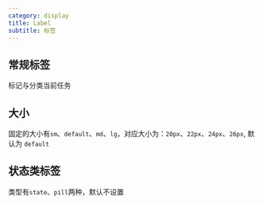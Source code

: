 ```yaml
---
category: display
title: Label
subtitle: 标签
---
```


## 常规标签
  标记与分类当前任务

  <example name="thy-label-basic-example" inline/>

## 大小
  固定的大小有`sm`、`default`、`md`、`lg`，对应大小为：`20px`、`22px`、`24px`、`26px`, 默认为 `default`
  <example name="thy-label-size-example" inline/>


## 状态类标签
  类型有`state`、`pill`两种，默认不设置
  <example name="thy-label-type-example" inline/>
   
